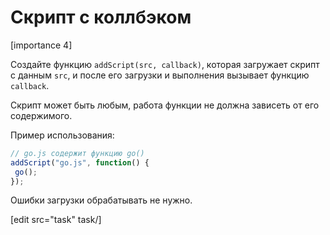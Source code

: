 # Скрипт с коллбэком

[importance 4]

Создайте функцию `addScript(src, callback)`, которая загружает скрипт с данным `src`, и после его загрузки и выполнения вызывает функцию `callback`.

Скрипт может быть любым, работа функции не должна зависеть от его содержимого.

Пример использования:

```js
// go.js содержит функцию go()
addScript("go.js", function() {
 go();
});
```

Ошибки загрузки обрабатывать не нужно.

[edit src="task" task/]